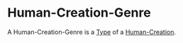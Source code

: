 # Human-Creation-Genre

A Human-Creation-Genre is a [Type](60107.md) of a [Human-Creation](270000008.md).

